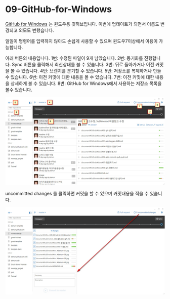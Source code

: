 # 09-GitHub-for-Windows

[GitHub for Windows](https://desktop.github.com/) 는 윈도우용 깃허브입니다. 이번에 업데이트가 되면서 이름도 변경되고 외모도 변했습니다.

일일이 명령어를 입력하지 않아도 손쉽게 사용할 수 있으며 윈도우7이상에서 이용이 가능합니다.


아래 버튼의 내용입니다.
1번: 수정된 파일이 9개 남았습니다.
2번: 동기화를 진행합니다. Sync 버튼을 클릭해서 최신상태를 볼 수 있습니다.
3번: 뒤로 돌아가거나 이전 커밋을 볼 수 있습니다.
4번: 브렌치를 분기할 수 있습니다.
5번: 저장소를 복제하거나 만들수 있습니다.
6번: 이전 커밋에 대한 내용을 볼 수 있습니다.
7번: 이전 커밋에 대한 내용을 상세하게 볼 수 있습니다.
8번: GitHub for Windows에서 사용하는 저장소 목록을 볼수 있습니다.

![GitHub for Windows](../images/demun-041.jpg)

uncommitted changes 를 클릭하면 커밋을 할 수 있으며 커밋내용을 적을 수 있습니다.

![GitHub for Windows](../images/demun-042.jpg)






